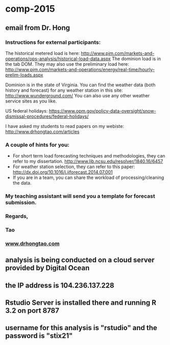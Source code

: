 # comp-2015

## email from Dr. Hong

### Instructions for external participants:


 The historical metered load is here: http://www.pjm.com/markets-and-operations/ops-analysis/historical-load-data.aspx
 The dominion load is in the tab DOM.
 They may also use the preliminary load here: http://www.pjm.com/markets-and-operations/energy/real-time/hourly-prelim-loads.aspx


 Dominion is in the state of Virginia. You can find the weather data (both history and forecast) for any weather station in this site: http://www.wunderground.com/
 You can also use any other weather service sites as you like. 



 US federal holidays: https://www.opm.gov/policy-data-oversight/snow-dismissal-procedures/federal-holidays/


 I have asked my students to read papers on my webiste: http://www.drhongtao.com/articles


### A couple of hints for you:
* For short term load forecasting techniques and methodologies, they can refer to my dissertation. http://www.lib.ncsu.edu/resolver/1840.16/6457
* For weather station selection, they can refer to this paper: http://dx.doi.org/10.1016/j.ijforecast.2014.07.001
* If you are in a team, you can share the workload of processing/cleaning the data. 


### My teaching assistant will send you a template for forecast submission.


### Regards,
### Tao
### www.drhongtao.com


## analysis is being conducted on a cloud server provided by Digital Ocean

## the IP address is 104.236.137.228

## Rstudio Server is installed there and running R 3.2 on port 8787

## username for this analysis is "rstudio" and the password is "stix21"

